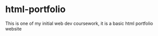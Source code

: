 # html-portfolio
This is one of my initial web dev coursework, it is a basic html portfolio website
